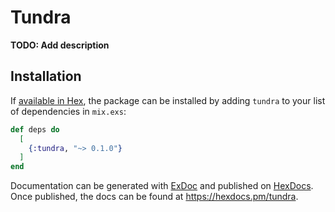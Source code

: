 # Tundra

**TODO: Add description**

## Installation

If [available in Hex](https://hex.pm/docs/publish), the package can be installed
by adding `tundra` to your list of dependencies in `mix.exs`:

```elixir
def deps do
  [
    {:tundra, "~> 0.1.0"}
  ]
end
```

Documentation can be generated with [ExDoc](https://github.com/elixir-lang/ex_doc)
and published on [HexDocs](https://hexdocs.pm). Once published, the docs can
be found at <https://hexdocs.pm/tundra>.

